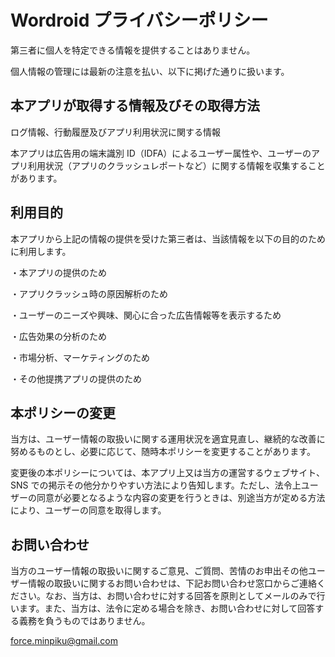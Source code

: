 # Wordroid プライバシーポリシー

第三者に個人を特定できる情報を提供することはありません。

個人情報の管理には最新の注意を払い、以下に掲げた通りに扱います。

## 本アプリが取得する情報及びその取得方法

ログ情報、行動履歴及びアプリ利用状況に関する情報

本アプリは広告用の端末識別 ID（IDFA）によるユーザー属性や、ユーザーのアプリ利用状況（アプリのクラッシュレポートなど）に関する情報を収集することがあります。

## 利用目的

本アプリから上記の情報の提供を受けた第三者は、当該情報を以下の目的のために利用します。

・本アプリの提供のため

・アプリクラッシュ時の原因解析のため

・ユーザーのニーズや興味、関心に合った広告情報等を表示するため

・広告効果の分析のため

・市場分析、マーケティングのため

・その他提携アプリの提供のため

## 本ポリシーの変更

当方は、ユーザー情報の取扱いに関する運用状況を適宜見直し、継続的な改善に努めるものとし、必要に応じて、随時本ポリシーを変更することがあります。

変更後の本ポリシーについては、本アプリ上又は当方の運営するウェブサイト、SNS での掲示その他分かりやすい方法により告知します。ただし、法令上ユーザーの同意が必要となるような内容の変更を行うときは、別途当方が定める方法により、ユーザーの同意を取得します。

## お問い合わせ

当方のユーザー情報の取扱いに関するご意見、ご質問、苦情のお申出その他ユーザー情報の取扱いに関するお問い合わせは、下記お問い合わせ窓口からご連絡ください。なお、当方は、お問い合わせに対する回答を原則としてメールのみで行います。また、当方は、法令に定める場合を除き、お問い合わせに対して回答する義務を負うものではありません。

force.minpiku@gmail.com
